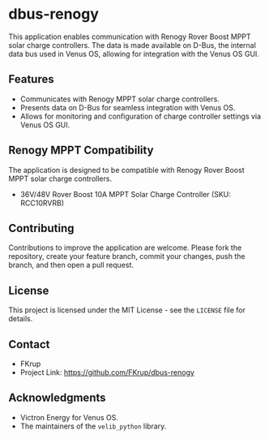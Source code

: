 # dbus-renogy

This application enables communication with Renogy Rover Boost MPPT solar charge controllers. The data is made available on D-Bus, the internal data bus used in Venus OS, allowing for integration with the Venus OS GUI.

## Features

- Communicates with Renogy MPPT solar charge controllers.
- Presents data on D-Bus for seamless integration with Venus OS.
- Allows for monitoring and configuration of charge controller settings via Venus OS GUI.

## Renogy MPPT Compatibility

The application is designed to be compatible with Renogy Rover Boost MPPT solar charge controllers.

- 36V/48V Rover Boost 10A MPPT Solar Charge Controller (SKU: RCC10RVRB)

## Contributing

Contributions to improve the application are welcome. Please fork the repository, create your feature branch, commit your changes, push the branch, and then open a pull request.

## License

This project is licensed under the MIT License - see the `LICENSE` file for details.

## Contact

- FKrup
- Project Link: https://github.com/FKrup/dbus-renogy

## Acknowledgments

- Victron Energy for Venus OS.
- The maintainers of the `velib_python` library.

